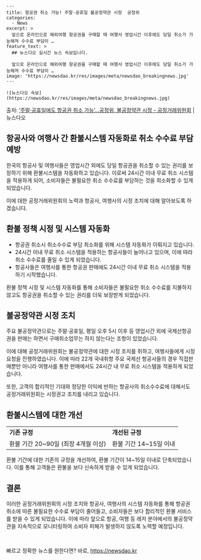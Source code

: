     ---
    title: 항공권 취소 가능! 주말·공휴일 불공정약관 시정  공정위
    categories:
      - News
    excerpt: >
      앞으로 온라인으로 해외여행 항공권을 구매할 때 여행사 영업시간 이후에도 당일 취소가 가능해져 수수료 부담이 …
    feature_text: >
      ## 뉴스다오 실시간 뉴스 속보입니다.
    
      앞으로 온라인으로 해외여행 항공권을 구매할 때 여행사 영업시간 이후에도 당일 취소가 가능해져 수수료 부담이 …
    image: 'https://newsdao.kr/res/images/meta/newsdao_breakingnews.jpg'
    ---
    
    ![뉴스다오 속보](https://newsdao.kr/res/images/meta/newsdao_breakingnews.jpg)

<p>출처: <a href="https://newsdao.kr/2774" rel="dofollow">‘주말·공휴일에도 항공권 취소 가능’…공정위, 불공정약관 시정 - 공정거래위원회</a> | 뉴스다오</p>

<h2>항공사와 여행사 간 환불시스템 자동화로 취소 수수료 부담 예방</h2>

한국의 항공사 및 여행사들은 영업시간 외에도 당일 항공권을 취소할 수 있는 권리를 보장하기 위해 환불시스템을 자동화하고 있습니다. 이로써 24시간 이내 무료 취소 시스템을 적용하게 되어, 소비자들은 불필요한 취소 수수료를 부담하는 것을 최소화할 수 있게 되었습니다. 

이에 대한 공정거래위원회의 노력과 항공사, 여행사의 시정 조치에 대해 알아보도록 하겠습니다.

<h2 data-ke-size="size26">환불 정책 시정 및 시스템 자동화</h2>

<ul>
  <li>항공권 취소시 취소수수료 부담 최소화를 위해 시스템 자동화가 이뤄지고 있습니다.</li>
  <li>24시간 이내 무료 취소 시스템을 적용하는 항공사들이 늘어나고 있으며, 이에 따라 취소 수수료를 줄일 수 있게 되었습니다.</li>
  <li>항공사들은 여행사를 통한 항공권 판매에도 24시간 이내 무료 취소 시스템을 적용하기 시작했습니다.</li>
</ul>

환불 정책 시정 및 시스템 자동화를 통해 소비자들은 불필요한 취소 수수료를 지불하지 않고도 항공권을 취소할 수 있는 권리를 더욱 보장받게 되었습니다.

<h2 data-ke-size="size26">불공정약관 시정 조치</h2>

<p data-ke-size="size16">주요 불공정약관으로는 주말·공휴일, 평일 오후 5시 이후 등 영업시간 외에 국제선항공권을 판매는 하면서 구매취소업무는 하지 않는다는 조항이 있었습니다.</p>

이에 대해 공정거래위원회는 불공정약관에 대한 시정 조치를 취하고, 여행사들에게 시정 요청을 진행하였습니다. 이에 따라 22개 국내취항 주요 국제선 항공사들의 경우 직접판매뿐만 아니라 여행사를 통한 판매에서도 24시간 내 무료 취소 시스템을 적용하게 되었습니다.

또한, 고객의 합리적인 기대와 정당한 이익에 반하는 항공사의 취소수수료에 대해서도 공정거래위원회는 시정권고 조치를 내리고 있습니다.

<h2 data-ke-size="size26">환불시스템에 대한 개선</h2>

<table>
  <tr>
    <td><b>기존 규정</b></td>
    <td><b>개선된 규정</b></td>
  </tr>
  <tr>
    <td style="text-align: center; height: 17px;">환불 기간 20~90일 (최장 4개월 이상)</td>
    <td style="text-align: center; height: 17px;">환불 기간 14~15일 이내</td>
  </tr>
</table>

환불 기간에 대한 기존의 규정을 개선하여, 환불 기간이 14~15일 이내로 단축되었습니다. 이를 통해 고객들은 환불을 보다 신속하게 받을 수 있게 되었습니다.

<h2 data-ke-size="size26">결론</h2>

이러한 공정거래위원회의 시정 조치와 항공사, 여행사의 시스템 자동화를 통해 항공권 취소에 따른 불필요한 수수료 부담이 줄어들고, 소비자들은 보다 합리적인 환불 서비스를 받을 수 있게 되었습니다. 이에 따라 앞으로 항공, 여행 등 레저 분야에서의 불공정약관을 지속적으로 모니터링하여 소비자 피해가 발생하지 않도록 노력할 예정입니다.

<p data-ke-size="size16">&nbsp;</p> 

빠르고 정확한 뉴스를 원한다면? 바로, <a href="https://newsdao.kr" rel="dofollow">https://newsdao.kr</a>


    
